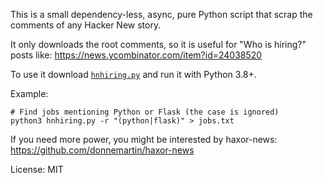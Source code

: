 This is a small dependency-less, async, pure Python script that scrap the
comments of any Hacker New story.

It only downloads the root comments, so it is useful for "Who is hiring?" posts
like: https://news.ycombinator.com/item?id=24038520

To use it download
[`hnhiring.py`](https://raw.githubusercontent.com/fparat/hnhiring/master/hnhiring.py)
and run it with Python 3.8+.

Example:

```
# Find jobs mentioning Python or Flask (the case is ignored)
python3 hnhiring.py -r "(python|flask)" > jobs.txt
```

If you need more power, you might be interested by haxor-news:
https://github.com/donnemartin/haxor-news

License: MIT
